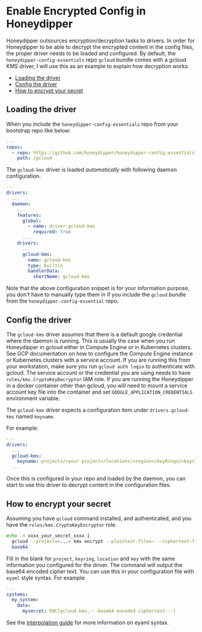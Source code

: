 # Enable Encrypted Config in Honeydipper

Honeydipper outsources encryption/decryption tasks to drivers. In order for Honeydipper to be able to decrypt the encrypted content in the config files, the proper driver needs to be loaded and configured. By default, the `honeydipper-config-essentials` repo `gcloud` bundle comes with a gcloud KMS driver, I will use this as an example to explain how decryption works.

<!-- toc -->

- [Loading the driver](#loading-the-driver)
- [Config the driver](#config-the-driver)
- [How to encrypt your secret](#how-to-encrypt-your-secret)

<!-- tocstop -->

## Loading the driver

When you include the `honeydipper-config-essentials` repo from your bootstrap repo like below:

```yaml
---
repos:
  - repo: https://github.com/honeydipper/honeydipper-config-essentials.git
    path: /gcloud
```

The `gcloud-kms` driver is loaded *automatically* with following daemon configuration.

```yaml
---
drivers:
  ...
  daemon:
    ...
    features:
      global:
        - name: driver:gcloud-kms
          required: true
      ...
    drivers:
      ...
      gcloud-kms:
        name: gcloud-kms
        type: builtin
        handlerData:
          shortName: gcloud-kms
```

Note that the above configuration snippet is for your information purpose, you don't have to manually type them in if you include the `gcloud` bundle from the `honeydipper-config-essential` repo.

## Config the driver

The `gcloud-kms` driver assumes that there is a default google credential where the daemon is running. This is usually the case when you run Honeydipper in gcloud either in Compute Engine or in Kubernetes clusters. See GCP documentation on how to configure the Compute Engine instance or Kubernetes clusters with a service account. If you are running this from your workstation, make sure you run `gcloud auth login` to authenticate with gcloud. The service account or the credential you are using needs to have `roles/kms.CryptoKeyDecryptor` IAM role. If you are running the Honeydipper in a docker container other than gcloud, you will need to mount a service account key file into the container and set `GOOGLE_APPLICATION_CREDENTIALS` environment variable.

The `gcloud-kms` driver expects a configuration item under `drivers.gcloud-kms` named `keyname`.

For example:

```yaml
---
drivers:
  ...
  gcloud-kms:
    keyname: projects/<your project>/locations/<region>/keyRings/<keyring name>/cryptoKeys/<key name>
  ...
```

Once this is configured in your repo and loaded by the daemon, you can start to use this driver to decrypt content in the configuration files.

## How to encrypt your secret

Assuming you have `gcloud` command installed, and authenticated, and you have the `roles/kms.CryptoKeyEncryptor` role.

```bash
echo -n xxxx_your_secret_xxxx |
  gcloud --project=<...> kms encrypt --plaintext-file=- --ciphertext-file=- --keyring=<...> --key=<...> --location=<...> |
  base64
```

Fill in the blank for `project`, `keyring`, `location` and `key` with the same information you configured for the driver. The command will output the base64 encoded cipher text. You can use this in your configuration file with `eyaml` style syntax.  For example:

```yaml
---
systems:
  my_system:
    data:
      mysecret: ENC[gcloud-kms,---base64 encoded ciphertext---]
```

See the [interpolation guide](../interpolation.md) for more information on eyaml syntax.
